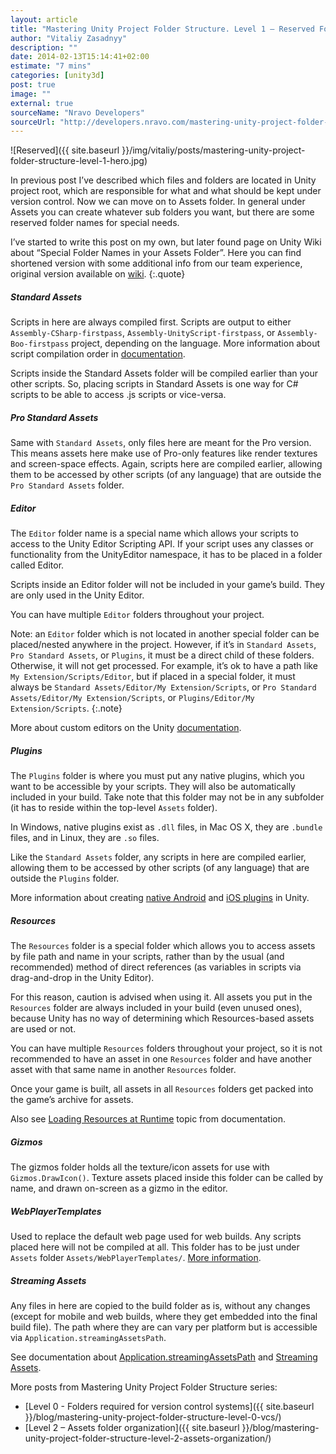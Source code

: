 ```yaml
---
layout: article
title: "Mastering Unity Project Folder Structure. Level 1 – Reserved Folders"
author: "Vitaliy Zasadnyy"
description: ""
date: 2014-02-13T15:14:41+02:00
estimate: "7 mins"
categories: [unity3d]
post: true
image: ""
external: true
sourceName: "Nravo Developers"
sourceUrl: "http://developers.nravo.com/mastering-unity-project-folder-structure-level-1-reserved-folders"
---
```


![Reserved]({{ site.baseurl }}/img/vitaliy/posts/mastering-unity-project-folder-structure-level-1-hero.jpg)

In previous post I’ve described which files and folders are located in Unity project root, which are responsible for what and what should be kept under version control. Now we can move on to Assets folder. In general under Assets you can create whatever sub folders you want, but there are some reserved folder names for special needs.
 
I’ve started to write this post on my own, but later found page on Unity Wiki about “Special Folder Names in your Assets Folder”. Here you can find shortened version with some additional info from our team experience, original version available on [wiki](http://wiki.unity3d.com/index.php/Special_Folder_Names_in_your_Assets_Folder).
{:.quote}
 

##### Standard Assets

Scripts in here are always compiled first. Scripts are output to either `Assembly-CSharp-firstpass`, `Assembly-UnityScript-firstpass`, or `Assembly-Boo-firstpass` project, depending on the language. More information about script compilation order in [documentation](http://docs.unity3d.com/Documentation/Manual/ScriptCompileOrderFolders.html).
 
Scripts inside the Standard Assets folder will be compiled earlier than your other scripts. So, placing scripts in Standard Assets is one way for C# scripts to be able to access .js scripts or vice-versa.
 
 
##### Pro Standard Assets

Same with `Standard Assets`, only files here are meant for the Pro version. This means assets here make use of Pro-only features like render textures and screen-space effects. Again, scripts here are compiled earlier, allowing them to be accessed by other scripts (of any language) that are outside the `Pro Standard Assets` folder.
 

##### Editor

The `Editor` folder name is a special name which allows your scripts to access to the Unity Editor Scripting API. If your script uses any classes or functionality from the UnityEditor namespace, it has to be placed in a folder called Editor.
 
Scripts inside an Editor folder will not be included in your game’s build. They are only used in the Unity Editor.
 
You can have multiple `Editor` folders throughout your project.


Note: an `Editor` folder which is not located in another special folder can be placed/nested anywhere in the project. However, if it’s in `Standard Assets`, `Pro Standard Assets`, or `Plugins`, it must be a direct child of these folders. Otherwise, it will not get processed. For example, it’s ok to have a path like `My Extension/Scripts/Editor`, but if placed in a special folder, it must always be `Standard Assets/Editor/My Extension/Scripts`, or `Pro Standard Assets/Editor/My Extension/Scripts`, or `Plugins/Editor/My Extension/Scripts`.
{:.note}

More about custom editors on the Unity [documentation](http://docs.unity3d.com/Documentation/Components/ExtendingTheEditor.html).
 

##### Plugins

The `Plugins` folder is where you must put any native plugins, which you want to be accessible by your scripts. They will also be automatically included in your build. Take note that this folder may not be in any subfolder (it has to reside within the top-level `Assets` folder).
 
In Windows, native plugins exist as `.dll` files, in Mac OS X, they are `.bundle` files, and in Linux, they are `.so` files.
 
Like the `Standard Assets` folder, any scripts in here are compiled earlier, allowing them to be accessed by other scripts (of any language) that are outside the `Plugins` folder.
 
More information about creating [native Android](http://docs.unity3d.com/Documentation/Manual/PluginsForAndroid.html) and [iOS plugins](http://docs.unity3d.com/Documentation/Manual/PluginsForIOS.html) in Unity.
 

##### Resources

The `Resources` folder is a special folder which allows you to access assets by file path and name in your scripts, rather than by the usual (and recommended) method of direct references (as variables in scripts via drag-and-drop in the Unity Editor).
 
For this reason, caution is advised when using it. All assets you put in the `Resources` folder are always included in your build (even unused ones), because Unity has no way of determining which Resources-based assets are used or not.
 
You can have multiple `Resources` folders throughout your project, so it is not recommended to have an asset in one `Resources` folder and have another asset with that same name in another `Resources` folder.
 
Once your game is built, all assets in all `Resources` folders get packed into the game’s archive for assets.
 
Also see [Loading Resources at Runtime](http://docs.unity3d.com/Documentation/Manual/LoadingResourcesatRuntime.html) topic from documentation.
 

##### Gizmos

The gizmos folder holds all the texture/icon assets for use with `Gizmos.DrawIcon()`. Texture assets placed inside this folder can be called by name, and drawn on-screen as a gizmo in the editor.
 

##### WebPlayerTemplates

Used to replace the default web page used for web builds. Any scripts placed here will not be compiled at all. This folder has to be just under `Assets` folder `Assets/WebPlayerTemplates/`. [More information](http://docs.unity3d.com/Documentation/Manual/UsingWebPlayertemplates.html).
 

##### Streaming Assets

Any files in here are copied to the build folder as is, without any changes (except for mobile and web builds, where they get embedded into the final build file). The path where they are can vary per platform but is accessible via `Application.streamingAssetsPath`.
 
See documentation about [Application.streamingAssetsPath](http://docs.unity3d.com/Documentation/ScriptReference/Application-streamingAssetsPath.html) and [Streaming Assets](http://docs.unity3d.com/Documentation/Manual/StreamingAssets.html).
 
 
More posts from Mastering Unity Project Folder Structure series:


- [Level 0 - Folders required for version control systems]({{ site.baseurl }}/blog/mastering-unity-project-folder-structure-level-0-vcs/)
- [Level 2 – Assets folder organization]({{ site.baseurl }}/blog/mastering-unity-project-folder-structure-level-2-assets-organization/)
